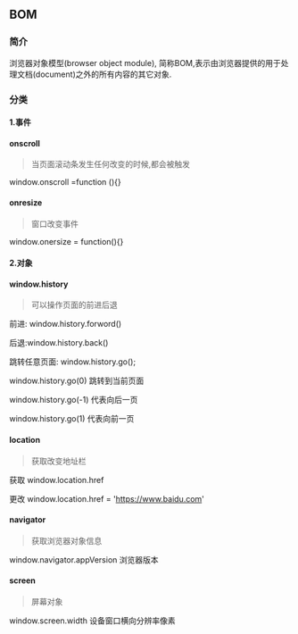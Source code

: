 ## BOM

### 简介

浏览器对象模型(browser object module), 简称BOM,表示由浏览器提供的用于处理文档(document)之外的所有内容的其它对象.



### 分类

#### 1.事件



#### onscroll

> 当页面滚动条发生任何改变的时候,都会被触发

window.onscroll =function (){}



#### onresize

> 窗口改变事件

window.onersize = function(){}



#### 2.对象

#### window.history

> 可以操作页面的前进后退

前进: window.history.forword()

后退:window.history.back()

跳转任意页面: window.history.go(); 

window.history.go(0) 跳转到当前页面

window.history.go(-1) 代表向后一页

window.history.go(1)  代表向前一页



#### location

> 获取改变地址栏

获取 window.location.href

更改 window.location.href = 'https://www.baidu.com'



#### navigator

> 获取浏览器对象信息

window.navigator.appVersion 浏览器版本





#### screen

> 屏幕对象

window.screen.width  设备窗口横向分辨率像素























































